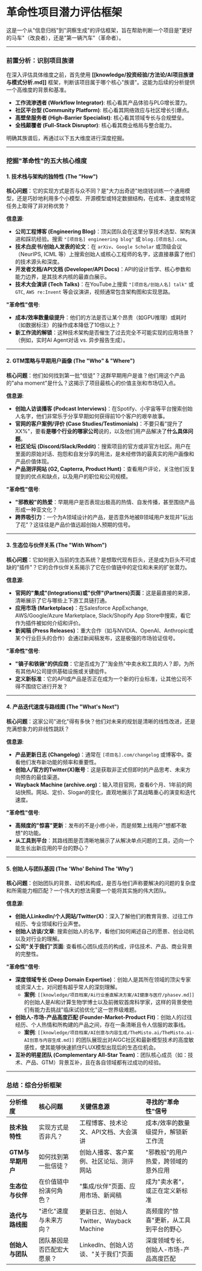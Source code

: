 # 革命性项目潜力评估框架

这是一个从"信息归档"到"洞察生成"的评估框架，旨在帮助判断一个项目是"更好的马车"（改良者），还是"第一辆汽车"（革命者）。

---

### **前置分析：识别项目族谱**

在深入评估具体维度之前，首先使用 **[[knowledge/投资经验/方法论/AI项目族谱与模式分析.md]]** 框架，判断该项目属于哪个核心"族谱"。这能为后续的分析提供一个高维度的背景和基准。

*   **工作流渗透者 (Workflow Integrator)**: 核心看其产品体验与PLG增长潜力。
*   **社区平台型 (Community Platform)**: 核心看其网络效应与社区增长引爆点。
*   **高壁垒服务者 (High-Barrier Specialist)**: 核心看其领域专长与合规壁垒。
*   **全栈颠覆者 (Full-Stack Disruptor)**: 核心看其商业格局与整合能力。

明确其族谱后，再通过以下五大维度进行深度挖掘。

---

### **挖掘"革命性"的五大核心维度**

#### **1. 技术栈与架构的独特性 (The "How")**

**核心问题**：它的实现方式是否与众不同？是"大力出奇迹"地烧钱训练一个通用模型，还是巧妙地利用多个小模型、开源模型或特定数据结构，在成本、速度或特定任务上取得了非对称优势？

**信息源**:
*   **公司工程博客 (Engineering Blog)**：顶尖团队会在这里分享技术选型、架构演进和踩坑经验。搜索 `"[项目名] engineering blog"` 或 `blog.[项目名].com`。
*   **技术白皮书/创始人发表的论文**：在 `arXiv`、`Google Scholar` 或顶级会议（NeurIPS, ICML 等）上搜索创始人或核心工程师的名字，这直接暴露了他们的技术源头和深度。
*   **开发者文档/API文档 (Developer/API Docs)**：API的设计哲学、核心参数和能力边界，是其技术内核的最直白展示。
*   **技术大会演讲 (Tech Talks)**：在YouTube上搜索 `"[项目名/创始人名] talk"` 或 `GTC`, `AWS re:Invent` 等会议演讲，视频通常包含架构图和实现思路。

**"革命性"信号**:
*   **成本/效率数量级提升**：他们的方法是否让某个昂贵（如GPU推理）或耗时（如数据标注）的操作成本降低了10倍以上？
*   **新工作流的解锁**：这种技术架构是否催生了过去完全不可能实现的应用场景？（例如，实时AI Agent对话 vs. 异步报告生成）。

---

#### **2. GTM策略与早期用户画像 (The "Who" & "Where")**

**核心问题**：他们如何找到第一批"信徒"？这群早期用户是谁？他们用这个产品的"aha moment"是什么？这揭示了项目最核心的价值主张和市场切入点。

**信息源**:
*   **创始人访谈播客 (Podcast Interviews)**：在Spotify、小宇宙等平台搜索创始人名字，他们非常乐于分享早期如何获得前10个客户的艰辛故事。
*   **官网的客户案例/评价 (Case Studies/Testimonials)**：不要只看"提升了XX%"，要看**是哪个行业的哪家公司**说的，以及他们用产品解决了**什么具体问题**。
*   **社区论坛 (Discord/Slack/Reddit)**：搜索项目的官方或非官方社区。用户在里面的原始对话、抱怨和自发分享的用法，是未经修饰的最真实的用户画像和产品价值体现。
*   **产品测评网站 (G2, Capterra, Product Hunt)**：查看用户评论，关注他们反复提到的优点和缺点，以及用户的职位和公司规模。

**"革命性"信号**:
*   **"邪教般"的热爱**：早期用户是否表现出极高的热情、自发传播，甚至围绕产品形成一种亚文化？
*   **跨界吸引力**：一个为A领域设计的产品，是否意外地被B领域用户发现并"玩出了花"？这往往是产品价值远超创始人预期的信号。

---

#### **3. 生态位与伙伴关系 (The "With Whom")**

**核心问题**：它如何嵌入当前的生态系统？是想取代现有巨头，还是成为巨头不可或缺的"插件"？它的合作伙伴关系揭示了它在价值链中的定位和未来的扩张潜力。

**信息源**:
*   **官网的"集成"(Integrations)或"伙伴"(Partners)页面**：这是最直接的来源，清晰展示了它与哪些上下游工具链打通。
*   **应用市场 (Marketplace)**：在Salesforce AppExchange, AWS/Google/Azure Marketplace, Slack/Shopify App Store中搜索，看它作为插件被如何介绍和评价。
*   **新闻稿 (Press Releases)**：重大合作（如与NVIDIA、OpenAI、Anthropic或某个行业巨头的合作）会通过新闻稿发布，这是极强的市场验证信号。

**"革命性"信号**:
*   **"镐子和铁锹"的供应商**：它是否成为了"淘金热"中卖水和工具的人？即，为所有其他AI公司提供基础设施或关键组件。
*   **定义新标准**：它的API或产品是否正在成为一个新的行业标准，让其他公司不得不围绕它进行开发？

---

#### **4. 产品迭代速度与路线图 (The "What's Next")**

**核心问题**：这家公司"进化"得有多快？他们对未来的规划是清晰的线性改进，还是充满想象力的非线性跳跃？

**信息源**:
*   **产品更新日志 (Changelog)**：通常在 `[项目名].com/changelog` 或博客中。查看他们发布新功能的频率和重要性。
*   **创始人/官方的Twitter(X)账号**：这是获取非正式但即时的产品思考、未来方向预告的最佳渠道。
*   **Wayback Machine (archive.org)**：输入项目官网，查看6个月、1年前的网站快照。网站、定价、Slogan的变化，直观地展示了其战略重心的演变和迭代速度。

**"革命性"信号**:
*   **高频度的"惊喜"更新**：发布的不是小修小补，而是频繁上线用户"想都不敢想"的功能。
*   **从工具到平台**：其路线图是否清晰地展示了从解决单点问题的工具，迈向一个能生长出新应用的平台的野心？

---

#### **5. 创始人与团队基因 (The 'Who' Behind The 'Why')**

**核心问题**：创始团队的背景、动机和构成，是否与他们声称要解决的问题的复杂度和所需能力相匹配？一个伟大的想法需要一个能将其实施的伟大团队。

**信息源**:
*   **创始人LinkedIn/个人网站/Twitter(X)**：深入了解他们的教育背景、过往工作经历、专业领域和行业声誉。
*   **创始人访谈/文章**: 搜索创始人的名字，看他们如何阐述自己的愿景、创业动机以及对行业的理解。
*   **公司"关于我们"页面**: 查看核心团队成员的构成，评估技术、产品、商业背景的完整性。

**"革命性"信号**:
*   **深度领域专长 (Deep Domain Expertise)**：创始人是其所在领域的顶尖专家或资深人士，对问题有超乎常人的深刻理解。
    *   **案例**: `[[knowledge/项目档案/Ai行业垂直解决方案/AI健康与医疗/phasev.md]]` 的创始人是AI和计算生物学博士以及前微软首席科学家，这样的背景使他们有能力去挑战"临床试验优化"这一世界级难题。
*   **创始人-市场-产品高度匹配 (Founder-Market-Product Fit)**：创始人的过往经历、个人热情和所构建的产品之间，存在一条清晰且令人信服的故事线。
    *   **案例**: `[[knowledge/项目档案/AI创意与内容生成/TheMisto.ai/TheMisto.ai-AI创意与内容生成.md]]` 的团队展现出对AIGC社区和最新模型技术的高度敏感性，使其能够快速抓住FLUX模型出现后的生态位机会。
*   **互补的明星团队 (Complementary All-Star Team)**：团队核心成员（如：技术、产品、GTM）背景互补，且在各自领域都有过成功的经验。

---

### **总结：综合分析框架**

| 分析维度 | 核心问题 | 关键信息源 | 寻找的"革命性"信号 |
| :--- | :--- | :--- | :--- |
| **技术独特性** | 实现方式是否非凡？ | 工程博客、技术论文、API文档、大会演讲 | 成本/效率的数量级提升，解锁新工作流 |
| **GTM与早期用户** | 如何找到第一批信徒？ | 创始人播客、客户案例、社区论坛、测评网站 | "邪教般"的用户热爱，跨领域的意外应用 |
| **生态位与伙伴** | 在价值链中扮演何角色？ | "集成/伙伴"页面、应用市场、新闻稿 | 成为"卖水者"，或正在定义新标准 |
| **迭代与路线图** | "进化"速度与未来方向？ | 更新日志、创始人Twitter、Wayback Machine | 高频度的"惊喜"更新，从工具到平台的野心 |
| **创始人与团队** | 团队基因是否匹配宏大愿景？ | LinkedIn、创始人访谈、"关于我们"页面 | 深度领域专长，创始人-市场-产品高度匹配 | 